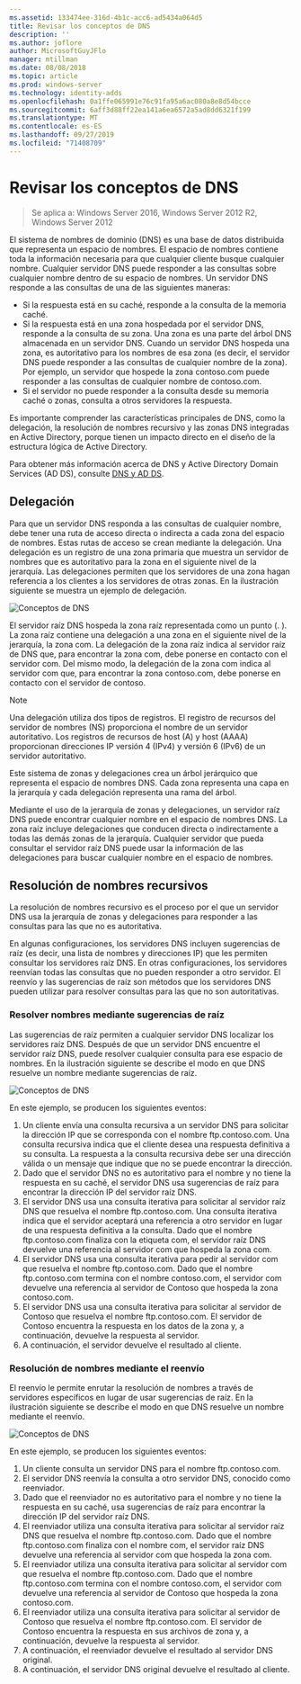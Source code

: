 ```yaml
---
ms.assetid: 133474ee-316d-4b1c-acc6-ad5434a064d5
title: Revisar los conceptos de DNS
description: ''
ms.author: joflore
author: MicrosoftGuyJFlo
manager: mtillman
ms.date: 08/08/2018
ms.topic: article
ms.prod: windows-server
ms.technology: identity-adds
ms.openlocfilehash: 0a1ffe065991e76c91fa95a6ac080a8e8d54bcce
ms.sourcegitcommit: 6aff3d88ff22ea141a6ea6572a5ad8dd6321f199
ms.translationtype: MT
ms.contentlocale: es-ES
ms.lasthandoff: 09/27/2019
ms.locfileid: "71408709"
---
```

# <a name="reviewing-dns-concepts"></a>Revisar los conceptos de DNS

>Se aplica a: Windows Server 2016, Windows Server 2012 R2, Windows Server 2012

El sistema de nombres de dominio (DNS) es una base de datos distribuida que representa un espacio de nombres. El espacio de nombres contiene toda la información necesaria para que cualquier cliente busque cualquier nombre. Cualquier servidor DNS puede responder a las consultas sobre cualquier nombre dentro de su espacio de nombres. Un servidor DNS responde a las consultas de una de las siguientes maneras:  
  
- Si la respuesta está en su caché, responde a la consulta de la memoria caché.  
- Si la respuesta está en una zona hospedada por el servidor DNS, responde a la consulta de su zona. Una zona es una parte del árbol DNS almacenada en un servidor DNS. Cuando un servidor DNS hospeda una zona, es autoritativo para los nombres de esa zona (es decir, el servidor DNS puede responder a las consultas de cualquier nombre de la zona). Por ejemplo, un servidor que hospede la zona contoso.com puede responder a las consultas de cualquier nombre de contoso.com.  
- Si el servidor no puede responder a la consulta desde su memoria caché o zonas, consulta a otros servidores la respuesta.  

Es importante comprender las características principales de DNS, como la delegación, la resolución de nombres recursivo y las zonas DNS integradas en Active Directory, porque tienen un impacto directo en el diseño de la estructura lógica de Active Directory.  
  
Para obtener más información acerca de DNS y Active Directory Domain Services (AD DS), consulte [DNS y AD DS](../../ad-ds/plan/DNS-and-AD-DS.md).  
  
## <a name="delegation"></a>Delegación

Para que un servidor DNS responda a las consultas de cualquier nombre, debe tener una ruta de acceso directa o indirecta a cada zona del espacio de nombres. Estas rutas de acceso se crean mediante la delegación. Una delegación es un registro de una zona primaria que muestra un servidor de nombres que es autoritativo para la zona en el siguiente nivel de la jerarquía. Las delegaciones permiten que los servidores de una zona hagan referencia a los clientes a los servidores de otras zonas. En la ilustración siguiente se muestra un ejemplo de delegación.  
  
![Conceptos de DNS](../../media/Reviewing-DNS-Concepts/0c24b576-d41a-4e5d-ad3d-6be81e095835.gif)  
  
El servidor raíz DNS hospeda la zona raíz representada como un punto (. ). La zona raíz contiene una delegación a una zona en el siguiente nivel de la jerarquía, la zona com. La delegación de la zona raíz indica al servidor raíz de DNS que, para encontrar la zona com, debe ponerse en contacto con el servidor com. Del mismo modo, la delegación de la zona com indica al servidor com que, para encontrar la zona contoso.com, debe ponerse en contacto con el servidor de contoso.  
  
> [!NOTE]  
> Una delegación utiliza dos tipos de registros. El registro de recursos del servidor de nombres (NS) proporciona el nombre de un servidor autoritativo. Los registros de recursos de host (A) y host (AAAA) proporcionan direcciones IP versión 4 (IPv4) y versión 6 (IPv6) de un servidor autoritativo.  
  
Este sistema de zonas y delegaciones crea un árbol jerárquico que representa el espacio de nombres DNS. Cada zona representa una capa en la jerarquía y cada delegación representa una rama del árbol.  
  
Mediante el uso de la jerarquía de zonas y delegaciones, un servidor raíz DNS puede encontrar cualquier nombre en el espacio de nombres DNS. La zona raíz incluye delegaciones que conducen directa o indirectamente a todas las demás zonas de la jerarquía. Cualquier servidor que pueda consultar el servidor raíz DNS puede usar la información de las delegaciones para buscar cualquier nombre en el espacio de nombres.  
  
## <a name="recursive-name-resolution"></a>Resolución de nombres recursivos

La resolución de nombres recursivo es el proceso por el que un servidor DNS usa la jerarquía de zonas y delegaciones para responder a las consultas para las que no es autoritativa.  
  
En algunas configuraciones, los servidores DNS incluyen sugerencias de raíz (es decir, una lista de nombres y direcciones IP) que les permiten consultar los servidores raíz DNS. En otras configuraciones, los servidores reenvían todas las consultas que no pueden responder a otro servidor. El reenvío y las sugerencias de raíz son métodos que los servidores DNS pueden utilizar para resolver consultas para las que no son autoritativas.  
  
### <a name="resolving-names-by-using-root-hints"></a>Resolver nombres mediante sugerencias de raíz

Las sugerencias de raíz permiten a cualquier servidor DNS localizar los servidores raíz DNS. Después de que un servidor DNS encuentre el servidor raíz DNS, puede resolver cualquier consulta para ese espacio de nombres. En la ilustración siguiente se describe el modo en que DNS resuelve un nombre mediante sugerencias de raíz.  
  
![Conceptos de DNS](../../media/Reviewing-DNS-Concepts/1c044845-b104-4262-a7af-474ba3558a85.gif)  
  
En este ejemplo, se producen los siguientes eventos:  
  
1. Un cliente envía una consulta recursiva a un servidor DNS para solicitar la dirección IP que se corresponda con el nombre ftp.contoso.com. Una consulta recursiva indica que el cliente desea una respuesta definitiva a su consulta. La respuesta a la consulta recursiva debe ser una dirección válida o un mensaje que indique que no se puede encontrar la dirección.  
2. Dado que el servidor DNS no es autoritativo para el nombre y no tiene la respuesta en su caché, el servidor DNS usa sugerencias de raíz para encontrar la dirección IP del servidor raíz DNS.  
3. El servidor DNS usa una consulta iterativa para solicitar al servidor raíz DNS que resuelva el nombre ftp.contoso.com. Una consulta iterativa indica que el servidor aceptará una referencia a otro servidor en lugar de una respuesta definitiva a la consulta. Dado que el nombre ftp.contoso.com finaliza con la etiqueta com, el servidor raíz DNS devuelve una referencia al servidor com que hospeda la zona com.  
4. El servidor DNS usa una consulta iterativa para pedir al servidor com que resuelva el nombre ftp.contoso.com. Dado que el nombre ftp.contoso.com termina con el nombre contoso.com, el servidor com devuelve una referencia al servidor de Contoso que hospeda la zona contoso.com.  
5. El servidor DNS usa una consulta iterativa para solicitar al servidor de Contoso que resuelva el nombre ftp.contoso.com. El servidor de Contoso encuentra la respuesta en los datos de la zona y, a continuación, devuelve la respuesta al servidor.  
6. A continuación, el servidor devuelve el resultado al cliente.  
  
### <a name="resolving-names-by-using-forwarding"></a>Resolución de nombres mediante el reenvío

El reenvío le permite enrutar la resolución de nombres a través de servidores específicos en lugar de usar sugerencias de raíz. En la ilustración siguiente se describe el modo en que DNS resuelve un nombre mediante el reenvío.  
  
![Conceptos de DNS](../../media/Reviewing-DNS-Concepts/05bc2eb0-1033-4e53-ae30-244fa247d000.gif)  
  
En este ejemplo, se producen los siguientes eventos:  
  
1. Un cliente consulta un servidor DNS para el nombre ftp.contoso.com.  
2. El servidor DNS reenvía la consulta a otro servidor DNS, conocido como reenviador.  
3. Dado que el reenviador no es autoritativo para el nombre y no tiene la respuesta en su caché, usa sugerencias de raíz para encontrar la dirección IP del servidor raíz DNS.  
4. El reenviador utiliza una consulta iterativa para solicitar al servidor raíz DNS que resuelva el nombre ftp.contoso.com. Dado que el nombre ftp.contoso.com finaliza con el nombre com, el servidor raíz DNS devuelve una referencia al servidor com que hospeda la zona com.  
5. El reenviador utiliza una consulta iterativa para solicitar al servidor com que resuelva el nombre ftp.contoso.com. Dado que el nombre ftp.contoso.com termina con el nombre contoso.com, el servidor com devuelve una referencia al servidor de Contoso que hospeda la zona contoso.com.  
6. El reenviador utiliza una consulta iterativa para solicitar al servidor de Contoso que resuelva el nombre ftp.contoso.com. El servidor de Contoso encuentra la respuesta en sus archivos de zona y, a continuación, devuelve la respuesta al servidor.  
7. A continuación, el reenviador devuelve el resultado al servidor DNS original.  
8. A continuación, el servidor DNS original devuelve el resultado al cliente.  
